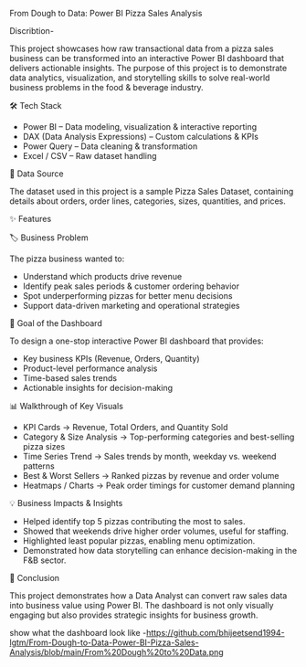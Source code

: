 From Dough to Data: Power BI Pizza Sales Analysis

Discribtion-

This project showcases how raw transactional data from a pizza sales business can be transformed into an interactive Power BI dashboard that delivers actionable insights.
The purpose of this project is to demonstrate data analytics, visualization, and storytelling skills to solve real-world business problems in the food & beverage industry.

🛠️ Tech Stack

* Power BI – Data modeling, visualization & interactive reporting
* DAX (Data Analysis Expressions) – Custom calculations & KPIs
* Power Query – Data cleaning & transformation
* Excel / CSV – Raw dataset handling

 📂 Data Source

The dataset used in this project is a sample Pizza Sales Dataset, containing details about orders, order lines, categories, sizes, quantities, and prices.

✨ Features 

🏷️ Business Problem

The pizza business wanted to:

* Understand which products drive revenue
* Identify peak sales periods & customer ordering behavior
* Spot underperforming pizzas for better menu decisions
* Support data-driven marketing and operational strategies

🎯 Goal of the Dashboard

To design a one-stop interactive Power BI dashboard that provides:

* Key business KPIs (Revenue, Orders, Quantity)
* Product-level performance analysis
* Time-based sales trends
* Actionable insights for decision-making

📊 Walkthrough of Key Visuals

* KPI Cards → Revenue, Total Orders, and Quantity Sold
* Category & Size Analysis → Top-performing categories and best-selling pizza sizes
* Time Series Trend → Sales trends by month, weekday vs. weekend patterns
* Best & Worst Sellers → Ranked pizzas by revenue and order volume
* Heatmaps / Charts → Peak order timings for customer demand planning

💡 Business Impacts & Insights

* Helped identify top 5 pizzas contributing the most to sales.
* Showed that weekends drive higher order volumes, useful for staffing.
* Highlighted least popular pizzas, enabling menu optimization.
* Demonstrated how data storytelling can enhance decision-making in the F\&B sector.

🚀 Conclusion

This project demonstrates how a Data Analyst can convert raw sales data into business value using Power BI. The dashboard is not only visually engaging but also provides strategic insights for business growth.

show what the dashboard look like -https://github.com/bhijeetsend1994-lgtm/From-Dough-to-Data-Power-BI-Pizza-Sales-Analysis/blob/main/From%20Dough%20to%20Data.png
